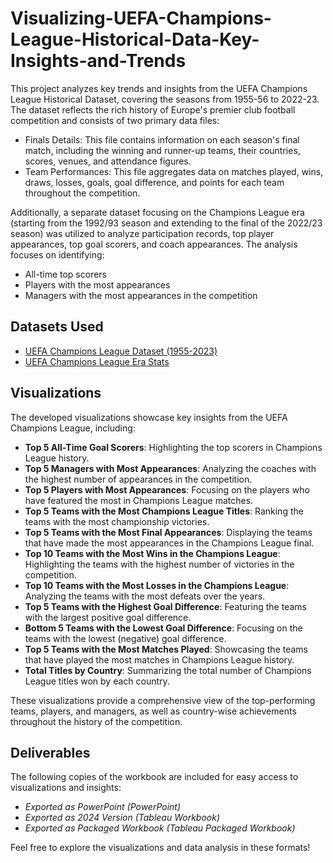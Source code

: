 # Visualizing-UEFA-Champions-League-Historical-Data-Key-Insights-and-Trends
This project analyzes key trends and insights from the UEFA Champions League Historical Dataset, covering the seasons from 1955-56 to 2022-23. The dataset reflects the rich history of Europe's premier club football competition and consists of two primary data files:

- Finals Details: This file contains information on each season's final match, including the winning and runner-up teams, their countries, scores, venues, and attendance figures.
- Team Performances: This file aggregates data on matches played, wins, draws, losses, goals, goal difference, and points for each team throughout the competition.

Additionally, a separate dataset focusing on the Champions League era (starting from the 1992/93 season and extending to the final of the 2022/23 season) was utilized to analyze participation records, top player appearances, top goal scorers, and coach appearances. The analysis focuses on identifying:

- All-time top scorers
- Players with the most appearances
- Managers with the most appearances in the competition

## Datasets Used

- [UEFA Champions League Dataset (1955-2023)](https://www.kaggle.com/datasets/fardifaalam170041060/champions-league-dataset-1955-2023)
- [UEFA Champions League Era Stats](https://www.kaggle.com/datasets/basharalkuwaiti/champions-league-era-stats?select=PlayerGoalTotals.csv)

## Visualizations

The developed visualizations showcase key insights from the UEFA Champions League, including:

- **Top 5 All-Time Goal Scorers**: Highlighting the top scorers in Champions League history.
- **Top 5 Managers with Most Appearances**: Analyzing the coaches with the highest number of appearances in the competition.
- **Top 5 Players with Most Appearances**: Focusing on the players who have featured the most in Champions League matches.
- **Top 5 Teams with the Most Champions League Titles**: Ranking the teams with the most championship victories.
- **Top 5 Teams with the Most Final Appearances**: Displaying the teams that have made the most appearances in the Champions League final.
- **Top 10 Teams with the Most Wins in the Champions League**: Highlighting the teams with the highest number of victories in the competition.
- **Top 10 Teams with the Most Losses in the Champions League**: Analyzing the teams with the most defeats over the years.
- **Top 5 Teams with the Highest Goal Difference**: Featuring the teams with the largest positive goal difference.
- **Bottom 5 Teams with the Lowest Goal Difference**: Focusing on the teams with the lowest (negative) goal difference.
- **Top 5 Teams with the Most Matches Played**: Showcasing the teams that have played the most matches in Champions League history.
- **Total Titles by Country**: Summarizing the total number of Champions League titles won by each country.

These visualizations provide a comprehensive view of the top-performing teams, players, and managers, as well as country-wise achievements throughout the history of the competition.
## Deliverables

The following copies of the workbook are included for easy access to visualizations and insights:

- *Exported as PowerPoint (PowerPoint)*
- *Exported as 2024 Version (Tableau Workbook)*
- *Exported as Packaged Workbook (Tableau Packaged Workbook)*

Feel free to explore the visualizations and data analysis in these formats!
